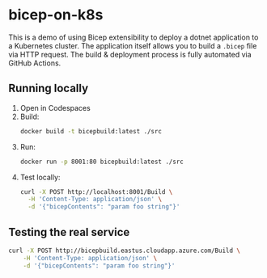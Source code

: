 # bicep-on-k8s
This is a demo of using Bicep extensibility to deploy a dotnet application to a Kubernetes cluster. The application itself allows you to build a `.bicep` file via HTTP request. The build & deployment process is fully automated via GitHub Actions.

## Running locally
1. Open in Codespaces
1. Build: 
    ```sh
    docker build -t bicepbuild:latest ./src
    ```
1. Run: 
    ```sh
    docker run -p 8001:80 bicepbuild:latest ./src
    ```
1. Test locally:
    ```sh
    curl -X POST http://localhost:8001/Build \
      -H 'Content-Type: application/json' \
      -d '{"bicepContents": "param foo string"}'
    ```

## Testing the real service
```sh
curl -X POST http://bicepbuild.eastus.cloudapp.azure.com/Build \
    -H 'Content-Type: application/json' \
    -d '{"bicepContents": "param foo string"}'
```